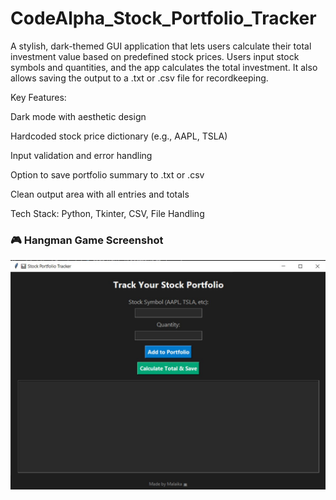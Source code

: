 # CodeAlpha_Stock_Portfolio_Tracker
A stylish, dark-themed GUI application that lets users calculate their total investment value based on predefined stock prices. Users input stock symbols and quantities, and the app calculates the total investment. It also allows saving the output to a .txt or .csv file for recordkeeping.

Key Features:

Dark mode with aesthetic design

Hardcoded stock price dictionary (e.g., AAPL, TSLA)

Input validation and error handling

Option to save portfolio summary to .txt or .csv

Clean output area with all entries and totals

Tech Stack: Python, Tkinter, CSV, File Handling

### 🎮 Hangman Game Screenshot
![Stock_Portfolio GUI](stockportfolio_trackergui.jpg)
